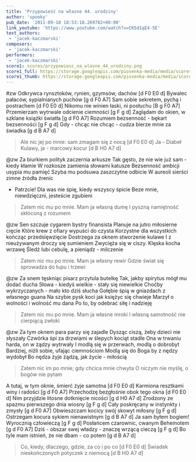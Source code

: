 ```yaml
---
title: 'Przypowieść na własne 44. urodziny'
author: 'spooky'
pub_date: '2011-09-10 18:53:18.269782+00:00'
link_youtube: 'https://www.youtube.com/watch?v=CK5d1qE4-5E'
text_authors:
 - 'jacek-kaczmarski'
composers:
 - 'jacek-kaczmarski'
performers:
 - 'jacek-kaczmarski'
score1: scores/przypowiesc_na_wlasne_44_urodziny.png
score1_full: https://storage.googleapis.com/piosenka-media/media/scores/przypowiesc_na_wlasne_44_urodziny.png
score1_thumb: https://storage.googleapis.com/piosenka-media/media/scores/przypowiesc_na_wlasne_44_urodziny.png.180x0_q85_upscale.jpg
---
```


#zw
Odkrywca rynsztoków, rynien, gzymsów, dachów [d F0 E0 d]
Bywalec pałaców, sypialnianych puchów [g d F0 A7]
Sam sobie sekretem, pychą i postrachem [d F0 E0 d]
Nikomu nie winien łaski, ni posłuchu [B g F0 A7]
Przemierzam wytrwale odcienie ciemności [g F g d] 
Zaglądam do okien, w szklane książki światła [g d F0 A7]
Rozumiem bezsenność - bękart bezsenności [g F g d]
Gdy - chcąc nie chcąc - cudza bierze mnie za świadka [g d B A7 d]
>Ale nic jej po mnie: sam zmagam się z nocą [d F0 E0 d]
>Ja - Diabeł Kulawy, ja - marcowy kocur [d B H0 A7 d]

@zw
Za biurkiem polityk zaczernia arkusze
Tak gęsto, że nie wie już sam - kiedy kłamie
W rozkosze zamienia słowami katusze
Bezsenność ambicji usypia mu pamięć
Szyba mu podsuwa zaszczytne odbicie
W aureoli sierści zimne źródła źrenic
- Patrzcie! Dla was nie śpię, kiedy wszyscy śpicie
Beze mnie, niewdzięczni, jesteście zgubieni
>Zatem nic mu po mnie. Mam ja własną dumę
>I pyszną namiętność skłóconą z rozumem

@zw
Sen szczuje cygarem bystry finansista
Planuje na jutro miłosierne cięcie
Które krew z ofiary wypuści do czysta
Korzystne dla wszystkich kończąc przedsięwzięcie
Dostrzega za oknem stworzenie kulawe
I z nieużywanym droczy się sumieniem
Zwycięża się w ciszy. Klęska kocha wrzawę
Śledź lubi cebulę, a pieniądz - milczenie
>Zatem nic mu po mnie. Mam ja własny rewir
>Gdzie świat się sprowadza do łupu i trzewi

@zw
Za snem tęskniąc pisarz przytula butelkę
Tak, jakby spirytus mógł mu dodać ducha
Słowa - kiedyś wielkie - stały się niewielkie
Choćby wykrzyczanych - mało kto dziś słucha
Gołębie śpią w gniazdach z własnego guana
Na szybie pysk koci jak księżyc się chwieje
Marzył o wolności i wolność mu dana
Po to, by odebrać siłę i nadzieję
>Zatem nic mu po mnie. Mam ja własne mroki
>I własną samotność nie cierpiącą zwłoki

@zw
Za tym oknem para parzy się zajadle
Dysząc ciszą, żeby dzieci nie słyszały
Czwórka śpi za drzwiami w ślepych kociąt stadle
Ona w trwaniu harda, on w żądzy wytrwały
I modlą się w przerwach, modlą o dobrobyt
Bardziej, niźli sobie, ufając ciemnościom
Modlą się do Boga by z nędzy wydobył
Bo nędza żyje żądzą, jak życie - miłością
>Zatem nic im po mnie; gdy chcica mnie chwyta
>O niczym nie myślę, o bogów nie pytam

A tutaj, w tym oknie, śmierć żyje samotna [d F0 E0 d]
Karmiona resztkami winy i radości [g d F0 A7]
Przechodzę bezgłośnie obok tego okna [d F0 E0 d]
Nim przyjdzie litosne dotknięcie nicości [g d H0 A7 d]
Zrodzony ze spazmu pierwszego dnia wiosny [g F g d]
Cały poskręcany w instynkty i zmysły [g d F0 A7]
Obwieszczam kocicy swój skowyt miłosny [g F g d]
Ostrzegam kocura sykiem nienawistnym [g d B A7 d]
Ja sam byłem bogiem! Wyrocznią człowieczą [g F g d]
Posłańcem czarownic, cwanym Behemotem [g d F0 A7]
Dziś - obszar swej władzy - znaczę wrzącą cieczą [g F g d]
Bo tyle mam istnień, że nie dbam - co potem [g d B A7 d]
>Co, kiedy, dlaczego, gdzie, za co i po co [d F0 E0 d]
>Świadek nieskończonych potyczek z niemocą [d B H0 A7 d]